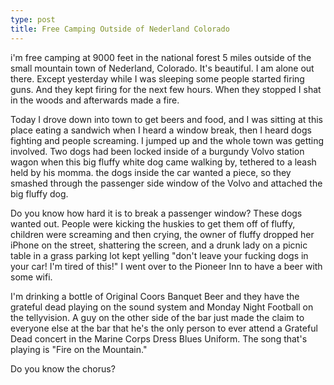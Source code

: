 ```yaml
---
type: post
title: Free Camping Outside of Nederland Colorado
---
```

i'm free camping at 9000 feet in the national forest 5 miles outside of the small mountain town of Nederland, Colorado. 
It's beautiful. I am alone out there. Except yesterday while I was sleeping some people started firing guns. And they kept firing for the next few hours. When they stopped I shat in the woods and afterwards made a fire.

Today I drove down into town to get beers and food, and I was sitting at this place eating a sandwich when I heard a window break, then I heard dogs fighting and people screaming. 
I jumped up and the whole town was getting involved. 
Two dogs had been locked inside of a burgundy Volvo station wagon when this big fluffy white dog came walking by, tethered to a leash held by his momma. 
the dogs inside the car wanted a piece, so they smashed through the passenger side window of the Volvo and attached the big fluffy dog. 

Do you know how hard it is to break a passenger window? 
These dogs wanted out. People were kicking the huskies to get them off of fluffy, children were screaming and then crying, the owner of fluffy dropped her iPhone on the street, shattering the screen, and a drunk lady on a picnic table in a grass parking lot kept yelling "don't leave your fucking dogs in your car! I'm tired of this!"
I went over to the Pioneer Inn to have a beer with some wifi. 

I'm drinking a bottle of Original Coors Banquet Beer and they have the grateful dead playing on the sound system and Monday Night Football on the tellyvision. 
A guy on the other side of the bar just made the claim to everyone else at the bar that he's the only person to ever attend a Grateful Dead concert in the Marine Corps Dress Blues Uniform. 
The song that's playing is "Fire on the Mountain." 

Do you know the chorus?
